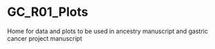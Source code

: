 # GC_R01_Plots

Home for data and plots to be used in ancestry manuscript and gastric cancer project manuscript
